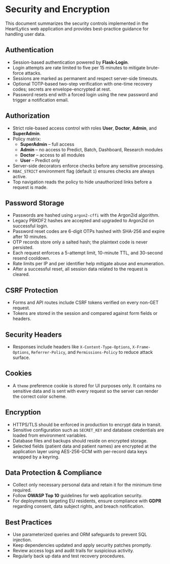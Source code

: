 # Security and Encryption

This document summarizes the security controls implemented in the HeartLytics web application and provides best-practice guidance for handling user data.

## Authentication
- Session-based authentication powered by **Flask-Login**.
- Login attempts are rate limited to five per 15 minutes to mitigate brute-force attacks.
- Sessions are marked as permanent and respect server-side timeouts.
- Optional TOTP-based two-step verification with one-time recovery codes; secrets are envelope-encrypted at rest.
- Password resets end with a forced login using the new password and trigger a notification email.

## Authorization
- Strict role-based access control with roles **User**, **Doctor**, **Admin**, and **SuperAdmin**.
- Policy matrix:
  - **SuperAdmin** – full access
  - **Admin** – no access to Predict, Batch, Dashboard, Research modules
  - **Doctor** – access to all modules
  - **User** – Predict only
- Server-side decorators enforce checks before any sensitive processing.
- `RBAC_STRICT` environment flag (default `1`) ensures checks are always active.
- Top navigation reads the policy to hide unauthorized links before a request is made.

## Password Storage
- Passwords are hashed using `argon2-cffi` with the Argon2id algorithm.
- Legacy PBKDF2 hashes are accepted and upgraded to Argon2id on successful login.
- Password reset codes are 6-digit OTPs hashed with SHA-256 and expire after 10 minutes.
- OTP records store only a salted hash; the plaintext code is never persisted.
- Each request enforces a 5-attempt limit, 10-minute TTL, and 30-second resend cooldown.
- Rate limits per IP and per identifier help mitigate abuse and enumeration.
- After a successful reset, all session data related to the request is cleared.

## CSRF Protection
- Forms and API routes include CSRF tokens verified on every non-GET request.
- Tokens are stored in the session and compared against form fields or headers.

## Security Headers
- Responses include headers like `X-Content-Type-Options`, `X-Frame-Options`, `Referrer-Policy`, and `Permissions-Policy` to reduce attack surface.

## Cookies
- A `theme` preference cookie is stored for UI purposes only. It contains no
  sensitive data and is sent with every request so the server can render the
  correct color scheme.

## Encryption
- HTTPS/TLS should be enforced in production to encrypt data in transit.
- Sensitive configuration such as `SECRET_KEY` and database credentials are loaded from environment variables.
- Database files and backups should reside on encrypted storage.
- Selected fields (patient data and patient names) are encrypted at the application layer
  using AES-256-GCM with per-record data keys wrapped by a keyring.

## Data Protection & Compliance
- Collect only necessary personal data and retain it for the minimum time required.
- Follow **OWASP Top 10** guidelines for web application security.
- For deployments targeting EU residents, ensure compliance with **GDPR** regarding consent, data subject rights, and breach notification.

## Best Practices
- Use parameterized queries and ORM safeguards to prevent SQL injection.
- Keep dependencies updated and apply security patches promptly.
- Review access logs and audit trails for suspicious activity.
- Regularly back up data and test recovery procedures.

